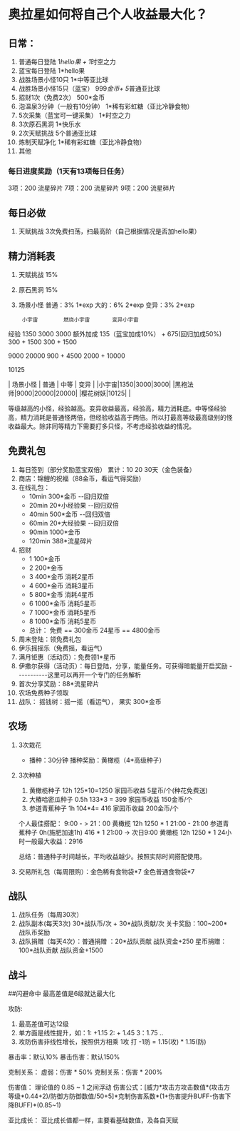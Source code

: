 # 奥拉星如何将自己个人收益最大化？

##  日常：

1. 普通每日登陆             1*hello果 + 1*时空之力
2. 蓝宝每日登陆             1*hello果
3. 战胜场景小怪10只         1*中等亚比球
4. 战胜场景小怪15只（蓝宝）  999*金币+ 5*普通亚比球
5. 招财1次（免费2次）         500*金币
6. 泡温泉3分钟（一般有10分钟）  1*稀有彩虹糖（亚比冷静食物）
7. 5次采集（蓝宝可一键采集）    1*时空之力
8. 3次原石黑洞               1*快乐水
9. 2次天赋挑战                5个普通亚比球  
10. 炼制天赋净化               1*稀有彩虹糖（亚比冷静食物）
11. 其他


### 每日进度奖励（1天有13项每日任务）
3项：200  流星碎片
7项：200  流星碎片
9项：200  流星碎片

## 每日必做

1. 天赋挑战   3次免费扫荡，扫最高阶（自己根据情况是否加hello果）
   

## 精力消耗表

1. 天赋挑战  15%
2. 原石黑洞  15%
3. 场景小怪 普通：3%  1\*exp  大的：6%  2\*exp 变异：3%  2\*exp

        小宇宙        燃烧小宇宙       变异小宇宙
经验        1350       3000               3000
额外加成    135（蓝宝加成10%） +  675(回归加成50%)        300 + 1500      300 + 1500

9000                20000
900 + 4500    2000 + 10000

10125

| 场景小怪 | 普通  | 中等 | 变异 |
|小宇宙|1350|3000|3000|
|黑袍法师|9000|20000|20000|
|樱花树妖|10125|    |

等级越高的小怪，经验越高。变异收益最高，经验高，精力消耗底。中等怪经验高，精力消耗是普通怪两倍，但经验收益高于两倍。所以打最高等级最高级别的怪收益最大。除非同等精力下需要打多只怪，不考虑经验收益的情况。

## 免费礼包

1. 每日签到（部分奖励蓝宝双倍）  累计：10   20  30天（金色装备）
2. 商店：锦鲤的祝福（88金币，看运气得奖励）
3. 在线礼包：
   * 10min      300*金币        --回归双倍
   * 20min      20*小经验果     --回归双倍
   * 40min      500*金币        --回归双倍
   * 60min      20*大经验果     --回归双倍
   * 90min      1000*金币       
   * 120min     388*流星碎片
4. 招财   
   * 1      100*金币
   * 2      200*金币
   * 3      400*金币    消耗2星币
   * 4      600*金币    消耗3星币
   * 5      800*金币    消耗4星币
   * 6      1000*金币    消耗5星币
   * 7      1000*金币    消耗5星币
   * 8      1000*金币    消耗5星币
   * 总计： 免费 == 300金币     24星币 == 4800金币
5. 周末登陆：领免费礼包
6. 伊乐摇摇乐（免费摇，看运气）
7. 满月钜惠（活动页）：免费领1*星币
8. 伊撒尔获得（活动页）：每日登陆，分享，能量任务。可获得暗能量开启奖励
   -----------这里可以再开一个专门的任务解析
9. 首次分享奖励：88*流星碎片 
10. 农场免费种子领取
11. 战队： 摇钱树：摇一摇（看运气）， 果实 300*金币


## 农场
1. 3次栽花
   * 播种：30分钟  播种奖励：黄橄榄（4*高级种子）
2. 3次种植  
    1. 黄橄榄种子           12h 125*10=1250 家园币收益    5星币/个(种花免费送) 
    2. 大椿哈密瓜种子       0.5h  133*3 = 399 家园币收益  150金币/个
    3. 参道青蕉种子         1h   104*4= 416 家园币收益    200金币/个

    个人最佳搭配：
    9:00 - > 21：00 黄橄榄  12h   1250 * 1
    21:00 - 21:00 参道青蕉种子   0h(施肥加速1h)  416 * 1 
    21:00 -> 次日9:00 黄橄榄 12h  1250 * 1
    24小时一般最大收益：2916

    总结：普通种子时间越长，平均收益越少。按照实际时间搭配使用。

3. 交易所礼包（每周限购）：金色稀有食物袋*7  金色普通食物袋\*7


## 战队
1. 战队任务（每周30次）
2. 战队副本(每天3次) 30*战队币/次 + 30\*战队贡献/次 关卡奖励：100~200\*战队币奖励
3. 战队捐赠（每天4次）：普通捐赠 ：20*战队贡献 战队资金+250  星币捐赠：100\*战队贡献 战队资金+1500



## 战斗

##闪避命中   最高差值是6级就达最大化

攻防:
1. 最高差值可达12级
2. 单方面是线性提升，如：1: +1.15  2: + 1.45  3：1.75 ..
3. 攻防伤害非线性增长，按照供方相乘 1攻 打 -1防 =  1.15(攻) * 1.15(防) 

暴击率：默认10% 
暴击伤害：默认150%

克制关系：
虚弱：伤害 * 50%
克制关系：伤害 * 200%

伤害值：
理论值的 0.85 ~ 1 之间浮动
伤害公式：\[威力\*攻击方攻击数值\*(攻击方等级\*0.44+2)/防御方防御数值/50+5]\*克制伤害系数\*(1+伤害提升BUFF-伤害下降BUFF)*(0.85~1)

亚比成长：
亚比成长值都一样，主要看基础数值，及各自天赋
